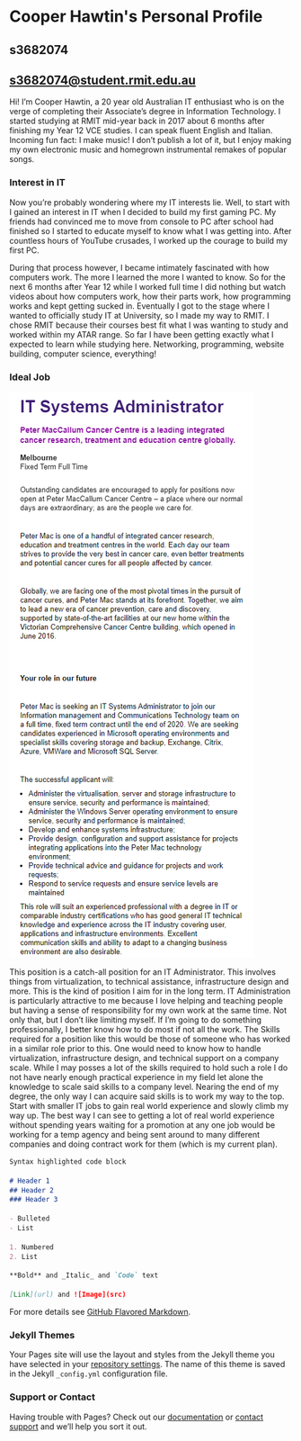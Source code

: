 # Cooper Hawtin's Personal Profile
## s3682074
## s3682074@student.rmit.edu.au

Hi! I’m Cooper Hawtin, a 20 year old Australian IT enthusiast who is on the verge of completing their Associate’s degree in Information Technology. I started studying at RMIT mid-year back in 2017 about 6 months after finishing my Year 12 VCE studies. I can speak fluent English and Italian. Incoming fun fact: I make music! I don’t publish a lot of it, but I enjoy making my own electronic music and homegrown instrumental remakes of popular songs.

### Interest in IT

Now you’re probably wondering where my IT interests lie. Well, to start with I gained an interest in IT when I decided to build my first gaming PC. My friends had convinced me to move from console to PC after school had finished so I started to educate myself to know what I was getting into. After countless hours of YouTube crusades, I worked up the courage to build my first PC.

During that process however, I became intimately fascinated with how computers work. The more I learned the more I wanted to know. So for the next 6 months after Year 12 while I worked full time I did nothing but watch videos about how computers work, how their parts work, how programming works and kept getting sucked in. Eventually I got to the stage where I wanted to officially study IT at University, so I made my way to RMIT. I chose RMIT because their courses best fit what I was wanting to study and worked within my ATAR range. So far I have been getting exactly what I expected to learn while studying here. Networking, programming, website building, computer science, everything!

### Ideal Job

<img src="images\job.png"> 

This position is a catch-all position for an IT Administrator. This involves things from virtualization, to technical assistance, infrastructure design and more. This is the kind of position I aim for in the long term. IT Administration is particularly attractive to me because I love helping and teaching people but having a sense of responsibility for my own work at the same time. Not only that, but I don’t like limiting myself. If I’m going to do something professionally, I better know how to do most if not all the work.
The Skills required for a position like this would be those of someone who has worked in a similar role prior to this. One would need to know how to handle virtualization, infrastructure design, and technical support on a company scale.
While I may posses a lot of the skills required to hold such a role I do not have nearly enough practical experience in my field let alone the knowledge to scale said skills to a company level.
Nearing the end of my degree, the only way I can acquire said skills is to work my way to the top. Start with smaller IT jobs to gain real world experience and slowly climb my way up. The best way I can see to getting a lot of real world experience without spending years waiting for a promotion at any one job would be working for a temp agency and being sent around to many different companies and doing contract work for them (which is my current plan).

```markdown
Syntax highlighted code block

# Header 1
## Header 2
### Header 3

- Bulleted
- List

1. Numbered
2. List

**Bold** and _Italic_ and `Code` text

[Link](url) and ![Image](src)
```

For more details see [GitHub Flavored Markdown](https://guides.github.com/features/mastering-markdown/).

### Jekyll Themes

Your Pages site will use the layout and styles from the Jekyll theme you have selected in your [repository settings](https://github.com/s3682074/assessment1/settings). The name of this theme is saved in the Jekyll `_config.yml` configuration file.

### Support or Contact

Having trouble with Pages? Check out our [documentation](https://help.github.com/categories/github-pages-basics/) or [contact support](https://github.com/contact) and we’ll help you sort it out.

